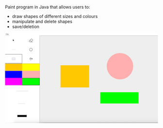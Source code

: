 Paint program in Java that allows users to:

 * draw shapes of different sizes and colours
 * manipulate and delete shapes
 * save/deletion
 
<p align="center">
<img src="https://github.com/Nv1298/Paint/blob/master/Screen%20Shot%202019-06-14%20at%204.10.51%20PM.png"/>
</p>
